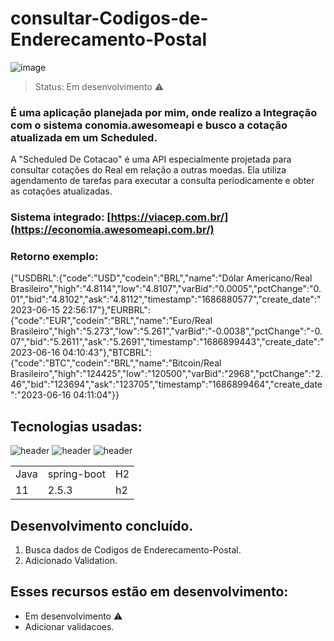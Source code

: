 # consultar-Codigos-de-Enderecamento-Postal
![image](https://github.com/JoaoEduardoFM/ScheduledDeCotacao/assets/90796699/bf3a045d-e9bf-4184-9775-1670bbf4546e)

 > Status: Em desenvolvimento ⚠️

### É uma aplicação planejada por mim, onde realizo a Integração com o sistema conomia.awesomeapi e busco a cotação atualizada em um Scheduled.
A "Scheduled De Cotacao" é uma API especialmente projetada para consultar cotações do Real em relação a outras moedas. Ela utiliza agendamento de tarefas para executar a consulta periodicamente e obter as cotações atualizadas.
### Sistema integrado: [https://viacep.com.br/](https://economia.awesomeapi.com.br/)

### Retorno exemplo:

  {"USDBRL":{"code":"USD","codein":"BRL","name":"Dólar Americano/Real Brasileiro","high":"4.8114","low":"4.8107","varBid":"0.0005","pctChange":"0.01","bid":"4.8102","ask":"4.8112","timestamp":"1686880577","create_date":"2023-06-15 22:56:17"},"EURBRL":{"code":"EUR","codein":"BRL","name":"Euro/Real Brasileiro","high":"5.273","low":"5.261","varBid":"-0.0038","pctChange":"-0.07","bid":"5.2611","ask":"5.2691","timestamp":"1686899443","create_date":"2023-06-16 04:10:43"},"BTCBRL":{"code":"BTC","codein":"BRL","name":"Bitcoin/Real Brasileiro","high":"124425","low":"120500","varBid":"2968","pctChange":"2.46","bid":"123694","ask":"123705","timestamp":"1686899464","create_date":"2023-06-16 04:11:04"}}
	
## Tecnologias usadas:
![header](https://user-images.githubusercontent.com/90796699/228732700-385f1245-70e2-4afa-8fcb-3838c43cc3d1.png)
![header](https://user-images.githubusercontent.com/90796699/228732963-6bafac5b-bb12-4e8d-b72a-47b3798f7bc3.png)
![header](https://user-images.githubusercontent.com/90796699/229381110-73a2592a-5e58-4948-ae38-a179cc119e10.png)
<table>
  <tr>
    <td>Java</td>
    <td>spring-boot</td>
    <td>H2</td>
  </tr>
  <tr>
    <td>11</td>
    <td>2.5.3</td>
    <td>h2</td>
  </tr>
</table>

## Desenvolvimento concluído.

1) Busca dados de Codigos de Enderecamento-Postal.
2) Adicionado Validation.

## Esses recursos estão em desenvolvimento:

- Em desenvolvimento ⚠️
- Adicionar validacoes.
